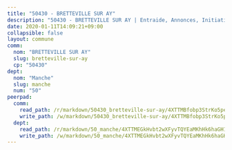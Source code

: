 ```yaml
---
title: "50430 - BRETTEVILLE SUR AY"
description: "50430 - BRETTEVILLE SUR AY | Entraide, Annonces, Initiatives"
date: 2020-01-11T14:09:21+09:00
collapsible: false
layout: commune
comm:
  nom: "BRETTEVILLE SUR AY"
  slug: bretteville-sur-ay
  cp: "50430"
dept:
  nom: "Manche"
  slug: manche
  num: "50"
peerpad:
  comm:
    read_path: /r/markdown/50430_bretteville-sur-ay/4XTTMBfobp3StrKo5peMdNnFbMCTV2TqbvZDX1cGwDkharxDg
    write_path: /w/markdown/50430_bretteville-sur-ay/4XTTMBfobp3StrKo5peMdNnFbMCTV2TqbvZDX1cGwDkharxDg-K3TgUF8xU4nfeRFJkSKkTHFAFQY8EmJrB4s9WrnwYTuXdXYL4W6fNFwyLfRripQaeT27CJRJ9rMPvcXHSsrhG2bfj9pHhdQj8qpt5BkBRXdgmkCqQ3ZxuizQeyemjZKychSun7fx
  dept:
    read_path: /r/markdown/50_manche/4XTTMEGkHvbt2wXFyvTQYEaMKhHk6haGH1SzsRNevKgBDTuXr
    write_path: /w/markdown/50_manche/4XTTMEGkHvbt2wXFyvTQYEaMKhHk6haGH1SzsRNevKgBDTuXr-K3TgUSx1rwmRRLqHcTLLdo4dVfTRKvf94KKagmUFPevWSp2f9nuc6fJF25TtLArzK8teuQ5TvuAMqW38N2MYgT18hBoXtjmKX9WuSn2vkujmSJPp3gF4gsuMmfEM8Th4Ap94heFE
---
```


